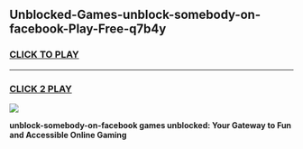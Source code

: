 
## Unblocked-Games-unblock-somebody-on-facebook-Play-Free-q7b4y
<h3>
<a href="https://premium76.site?title=unblock-somebody-on-facebook&ref=21A">CLICK TO PLAY</a></h3>
<hr>

<h3>
<a href="https://premium76.site?title=unblock-somebody-on-facebook&ref=21A">CLICK 2 PLAY</a>
  
</h3>

<a href="https://premium76.site?title=unblock-somebody-on-facebook&ref=21A"><img src="https://clearcache.store/games.png"></a>


**unblock-somebody-on-facebook games unblocked: Your Gateway to Fun and Accessible Online Gaming**
